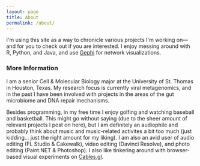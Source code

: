 ```yaml
---
layout: page
title: About
permalink: /about/
---
```


I'm using this site as a way to chronicle various projects I'm working on—and for you to check out if you are interested.
I enjoy messing around with R, Python, and Java, and use [Gephi](https://gephi.org) for network visualizations.
### More Information

I am a senior Cell & Molecular Biology major at the University of St. Thomas in Houston, Texas. My research focus is currently viral metagenomics, and in the past I have been involved with projects in the areas of the gut microbiome and DNA repair mechanisms.

Besides programming, in my free time I enjoy golfing and watching baseball and basketball. This might go without saying (due to the sheer amount of relevant projects I post on here), but I am definitely an audiophile and probably think about music and music-related activites a bit too much (just kidding... just the right amount for my liking). I am also an avid user of audio editing (FL Studio & Cakewalk), video editing (Davinci Resolve), and photo editing (Paint.NET & Photoshop). I also like tinkering around with browser-based visual experiments on [Cables.gl](https://cables.gl/).